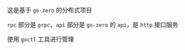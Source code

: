 这是基于 `go-zero` 的分布式项目

`rpc` 部分是 `grpc`，`api` 部分是 `go-zero` 的 `api`，是 `http` 接口服务

使用 `goctl` 工具进行管理

